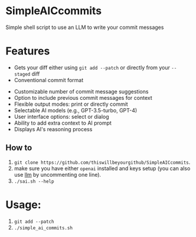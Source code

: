 # SimpleAICcommits
Simple shell script to use an LLM to write your commit messages

# Features
* Gets your diff either using `git add --patch` or directly from your `--staged` diff
* Conventional commit format
- Customizable number of commit message suggestions
- Option to include previous commit messages for context
- Flexible output modes: print or directly commit
- Selectable AI models (e.g., GPT-3.5-turbo, GPT-4)
- User interface options: select or dialog
- Ability to add extra context to AI prompt
- Displays AI's reasoning process

## How to
1. `git clone https://github.com/thiswillbeyourgithub/SimpleAICcommits`.
2. make sure you have either `openai` installed and keys setup (you can also use [llm](https://github.com/simonw/llm) by uncommenting one line).
3. `./sai.sh --help`

# Usage:
1. `git add --patch`
2. `./simple_ai_commits.sh`
